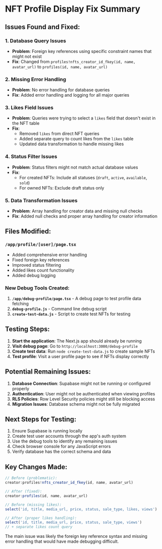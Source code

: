 # NFT Profile Display Fix Summary

## Issues Found and Fixed:

### 1. **Database Query Issues**
- **Problem**: Foreign key references using specific constraint names that might not exist
- **Fix**: Changed from `profiles!nfts_creator_id_fkey(id, name, avatar_url)` to `profiles(id, name, avatar_url)`

### 2. **Missing Error Handling**
- **Problem**: No error handling for database queries
- **Fix**: Added error handling and logging for all major queries

### 3. **Likes Field Issues**
- **Problem**: Queries were trying to select a `likes` field that doesn't exist in the NFT table
- **Fix**: 
  - Removed `likes` from direct NFT queries
  - Added separate query to count likes from the `likes` table
  - Updated data transformation to handle missing likes

### 4. **Status Filter Issues**
- **Problem**: Status filters might not match actual database values
- **Fix**: 
  - For created NFTs: Include all statuses (`draft`, `active`, `available`, `sold`)
  - For owned NFTs: Exclude draft status only

### 5. **Data Transformation Issues**
- **Problem**: Array handling for creator data and missing null checks
- **Fix**: Added null checks and proper array handling for creator information

## Files Modified:

### `/app/profile/[user]/page.tsx`
- Added comprehensive error handling
- Fixed foreign key references
- Improved status filtering
- Added likes count functionality
- Added debug logging

### New Debug Tools Created:

1. **`/app/debug-profile/page.tsx`** - A debug page to test profile data fetching
2. **`debug-profile.js`** - Command line debug script
3. **`create-test-data.js`** - Script to create test NFTs for testing

## Testing Steps:

1. **Start the application**: The Next.js app should already be running
2. **Visit debug page**: Go to `http://localhost:3000/debug-profile` 
3. **Create test data**: Run `node create-test-data.js` to create sample NFTs
4. **Test profile**: Visit a user profile page to see if NFTs display correctly

## Potential Remaining Issues:

1. **Database Connection**: Supabase might not be running or configured properly
2. **Authentication**: User might not be authenticated when viewing profiles
3. **RLS Policies**: Row Level Security policies might still be blocking access
4. **Migration Issues**: Database schema might not be fully migrated

## Next Steps for Testing:

1. Ensure Supabase is running locally
2. Create test user accounts through the app's auth system
3. Use the debug tools to identify any remaining issues
4. Check browser console for any JavaScript errors
5. Verify database has the correct schema and data

## Key Changes Made:

```typescript
// Before (problematic):
creator:profiles!nfts_creator_id_fkey(id, name, avatar_url)

// After (fixed):
creator:profiles(id, name, avatar_url)
```

```typescript
// Before (missing likes):
select('id, title, media_url, price, status, sale_type, likes, views')

// After (proper likes handling):
select('id, title, media_url, price, status, sale_type, views')
// + separate likes count query
```

The main issue was likely the foreign key reference syntax and missing error handling that would have made debugging difficult.
